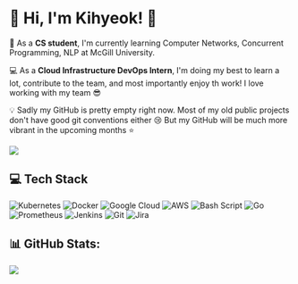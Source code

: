 # 💫 Hi, I'm Kihyeok! :wave:

🌱 As a **CS student**, I'm currently learning Computer Networks, Concurrent Programming, NLP at McGill University.

💻 As a **Cloud Infrastructure DevOps Intern**, I'm doing my best to learn a lot, contribute to the team, and most importantly enjoy th work! I love working with my team :sunglasses:

💡 Sadly my GitHub is pretty empty right now. Most of my old public projects don't have good git conventions either :cry: But my GitHub will be much more vibrant in the upcoming months :star:

![](https://komarev.com/ghpvc/?username=KihyeokK)

## 💻 Tech Stack

![Kubernetes](https://img.shields.io/badge/kubernetes-%23326ce5.svg?style=for-the-badge&logo=kubernetes&logoColor=white) ![Docker](https://img.shields.io/badge/docker-%230db7ed.svg?style=for-the-badge&logo=docker&logoColor=white) ![Google Cloud](https://img.shields.io/badge/GoogleCloud-%234285F4.svg?style=for-the-badge&logo=google-cloud&logoColor=white) ![AWS](https://img.shields.io/badge/AWS-%23FF9900.svg?style=for-the-badge&logo=amazon-aws&logoColor=white) ![Bash Script](https://img.shields.io/badge/bash_script-%23121011.svg?style=for-the-badge&logo=gnu-bash&logoColor=white) ![Go](https://img.shields.io/badge/go-%2300ADD8.svg?style=for-the-badge&logo=go&logoColor=white) ![Prometheus](https://img.shields.io/badge/Prometheus-E6522C?style=for-the-badge&logo=Prometheus&logoColor=white) ![Jenkins](https://img.shields.io/badge/jenkins-%232C5263.svg?style=for-the-badge&logo=jenkins&logoColor=white) ![Git](https://img.shields.io/badge/git-%23F05033.svg?style=for-the-badge&logo=git&logoColor=white) ![Jira](https://img.shields.io/badge/jira-%230A0FFF.svg?style=for-the-badge&logo=jira&logoColor=white)

## 📊 GitHub Stats:

![](https://nirzak-streak-stats.vercel.app/?user=KihyeokK&theme=dark&hide_border=false)<br/>
